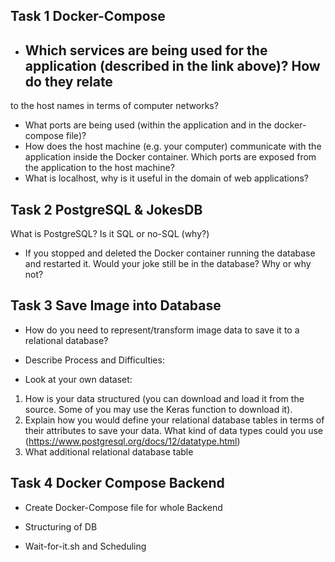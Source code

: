 ## Task 1 Docker-Compose

- Which services are being used for the application (described in the link above)? How do they relate
  - 
to the host names in terms of computer networks?
- What ports are being used (within the application and in the docker-compose file)?
- How does the host machine (e.g. your computer) communicate with the application inside the
Docker container. Which ports are exposed from the application to the host machine?
- What is localhost, why is it useful in the domain of web applications?

## Task 2 PostgreSQL & JokesDB

What is PostgreSQL? Is it SQL or no-SQL (why?)

- If you stopped and deleted the Docker container running the database and restarted it. Would your
joke still be in the database? Why or why not?

## Task 3 Save Image into Database

- How do you need to represent/transform image data to save it to a relational database?

- Describe Process and Difficulties:

- Look at your own dataset:
1. How is your data structured (you can download and load it from the source. Some of you may use
the Keras function to download it).
2. Explain how you would define your relational database tables in terms of their attributes to save
your data. What kind of data types could you use
(https://www.postgresql.org/docs/12/datatype.html)
3. What additional relational database table



 ## Task 4 Docker Compose Backend

 - Create Docker-Compose file for whole Backend
 
 
 - Structuring of DB


- Wait-for-it.sh and Scheduling